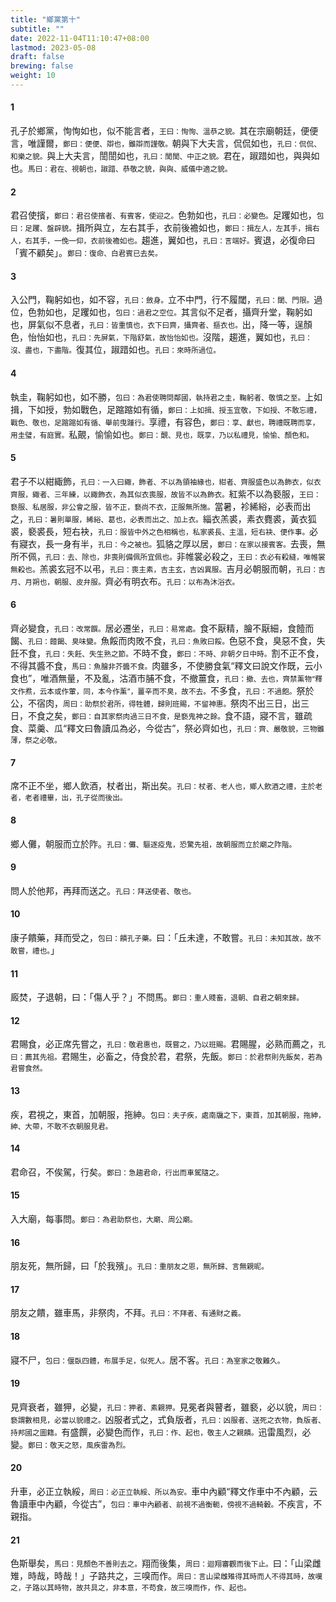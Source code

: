 ```yaml
---
title: "鄉黨第十"
subtitle: ""
date: 2022-11-04T11:10:47+08:00
lastmod: 2023-05-08
draft: false
brewing: false
weight: 10
---
```




#### 1

孔子於鄉黨，恂恂如也，似不能言者，<small>王曰：恂恂、溫恭之貌。</small>其在宗廟朝廷，便便言，唯謹爾，<small>鄭曰：便便、辯也，雖辯而謹敬。</small>朝與下大夫言，侃侃如也，<small>孔曰：侃侃、和樂之貌。</small>與上大夫言，誾誾如也，<small>孔曰：誾誾、中正之貌。</small>君在，踧踖如也，與與如也。<small>馬曰：君在、視朝也，踧踖、恭敬之貌，與與、威儀中適之貌。</small>

#### 2

君召使擯，<small>鄭曰：君召使擯者、有賓客，使迎之。</small>色勃如也，<small>孔曰：必變色。</small>足躩如也，<small>包曰：足躩、盤辟貌。</small>揖所與立，左右其手，衣前後襜如也，<small>鄭曰：揖左人，左其手，揖右人，右其手，一俛一仰，衣前後襜如也。</small>趨進，翼如也，<small>孔曰：言端好。</small>賓退，必復命曰「賓不顧矣」。<small>鄭曰：復命、白君賓已去矣。</small>

#### 3

入公門，鞠躬如也，如不容，<small>孔曰：斂身。</small>立不中門，行不履閾，<small>孔曰：閾、門限。</small>過位，色勃如也，足躩如也，<small>包曰：過君之空位。</small>其言似不足者，攝齊升堂，鞠躬如也，屏氣似不息者，<small>孔曰：皆重慎也，衣下曰齊，攝齊者、摳衣也。</small>出，降一等，逞顏色，怡怡如也，<small>孔曰：先屏氣，下階舒氣，故怡怡如也。</small>沒階，趨進，翼如也，<small>孔曰：沒、盡也，下盡階。</small>復其位，踧踖如也。<small>孔曰：來時所過位。</small>

#### 4

執圭，鞠躬如也，如不勝，<small>包曰：為君使聘問鄰國，執持君之圭，鞠躬者、敬慎之至。</small>上如揖，下如授，勃如戰色，足蹜蹜如有循，<small>鄭曰：上如揖、授玉宜敬，下如授、不敢忘禮，戰色、敬也，足蹜蹜如有循、舉前曳踵行。</small>享禮，有容色，<small>鄭曰：享、獻也，聘禮既聘而享，用圭璧，有庭實。</small>私覿，愉愉如也。<small>鄭曰：覿、見也，既享，乃以私禮見，愉愉、顏色和。</small>

#### 5

君子不以紺緅飾，<small>孔曰：一入曰緅，飾者、不以為領袖緣也，紺者、齊服盛色以為飾衣，似衣齊服，緅者、三年練，以緅飾衣，為其似衣喪服，故皆不以為飾衣。</small>紅紫不以為褻服，<small>王曰：褻服、私居服，非公會之服，皆不正，褻尚不衣，正服無所施。</small>當暑，袗絺綌，必表而出之，<small>孔曰：暑則單服，絺綌、葛也，必表而出之、加上衣。</small>緇衣羔裘，素衣麑裘，黃衣狐裘，褻裘長，短右袂，<small>孔曰：服皆中外之色相稱也，私家裘長、主溫，短右袂、便作事。</small>必有寢衣，長一身有半，<small>孔曰：今之被也。</small>狐貉之厚以居，<small>鄭曰：在家以接賓客。</small>去喪，無所不佩，<small>孔曰：去、除也，非喪則備佩所宜佩也。</small>非帷裳必殺之，<small>王曰：衣必有殺縫，唯帷裳無殺也。</small>羔裘玄冠不以弔，<small>孔曰：喪主素，吉主玄，吉凶異服。</small>吉月必朝服而朝，<small>孔曰：吉月、月朔也，朝服、皮弁服。</small>齊必有明衣布。<small>孔曰：以布為沐浴衣。</small>

#### 6

齊必變食，<small>孔曰：改常饌。</small>居必遷坐，<small>孔曰：易常處。</small>食不厭精，膾不厭細，食饐而餲、<small>孔曰：饐餲、臭味變。</small>魚餒而肉敗不食，<small>孔曰：魚敗曰餒。</small>色惡不食，臭惡不食，失飪不食，<small>孔曰：失飪、失生熟之節。</small>不時不食，<small>鄭曰：不時、非朝夕日中時。</small>割不正不食，不得其醬不食，<small>馬曰：魚膾非芥醬不食。</small>肉雖多，不使勝食氣<q>釋文曰說文作既，云小食也</q>，唯酒無量，不及亂，沽酒市脯不食，不撤薑食，<small>孔曰：撤、去也，齊禁薰物<q>釋文作焄，云本或作葷，同，本今作薰</q>，薑辛而不臭，故不去。</small>不多食，<small>孔曰：不過飽。</small>祭於公，不宿肉，<small>周曰：助祭於君所，得牲體，歸則班賜，不留神惠。</small>祭肉不出三日，出三日，不食之矣，<small>鄭曰：自其家祭肉過三日不食，是褻鬼神之餘。</small>食不語，寢不言，雖疏食、菜羹、瓜<q>釋文曰魯讀瓜為必，今從古</q>，祭必齊如也，<small>孔曰：齊、嚴敬貌，三物雖薄，祭之必敬。</small>

#### 7

席不正不坐，鄉人飲酒，杖者出，斯出矣。<small>孔曰：杖者、老人也，鄉人飲酒之禮，主於老者，老者禮畢，出，孔子從而後出。</small>

#### 8

鄉人儺，朝服而立於阼。<small>孔曰：儺、驅逐疫鬼，恐驚先祖，故朝服而立於廟之阼階。</small>

#### 9

問人於他邦，再拜而送之。<small>孔曰：拜送使者、敬也。</small>

#### 10

康子饋藥，拜而受之，<small>包曰：饋孔子藥。</small>曰：「丘未達，不敢嘗。<small>孔曰：未知其故，故不敢嘗，禮也。</small>」

#### 11

廄焚，子退朝，曰：「傷人乎？」不問馬。<small>鄭曰：重人賤畜，退朝、自君之朝來歸。</small>

#### 12

君賜食，必正席先嘗之，<small>孔曰：敬君惠也，既嘗之，乃以班賜。</small>君賜腥，必熟而薦之，<small>孔曰：薦其先祖。</small>君賜生，必畜之，侍食於君，君祭，先飯。<small>鄭曰：於君祭則先飯矣，若為君嘗食然。</small>

#### 13

疾，君視之，東首，加朝服，拖紳。<small>包曰：夫子疾，處南牖之下，東首，加其朝服，拖紳，紳、大帶，不敢不衣朝服見君。</small>

#### 14

君命召，不俟駕，行矣。<small>鄭曰：急趨君命，行出而車駕隨之。</small>

#### 15

入大廟，每事問。<small>鄭曰：為君助祭也，大廟、周公廟。</small>

#### 16

朋友死，無所歸，曰「於我殯」。<small>孔曰：重朋友之恩，無所歸、言無親昵。</small>

#### 17

朋友之饋，雖車馬，非祭肉，不拜。<small>孔曰：不拜者、有通財之義。</small>

#### 18

寢不尸，<small>包曰：偃臥四體，布展手足，似死人。</small>居不客。<small>孔曰：為室家之敬難久。</small>

#### 19

見齊衰者，雖狎，必變，<small>孔曰：狎者、素親狎。</small>見冕者與瞽者，雖褻，必以貌，<small>周曰：褻謂數相見，必當以貌禮之。</small>凶服者式之，式負版者，<small>孔曰：凶服者、送死之衣物，負版者、持邦國之圖籍。</small>有盛饌，必變色而作，<small>孔曰：作、起也，敬主人之親饋。</small>迅雷風烈，必變。<small>鄭曰：敬天之怒，風疾雷為烈。</small>

#### 20

升車，必正立執綏，<small>周曰：必正立執綏、所以為安。</small>車中內顧<q>釋文作車中不內顧，云魯讀車中內顧，今從古</q>，<small>包曰：車中內顧者、前視不過衡軛，傍視不過輢轂。</small>不疾言，不親指。

#### 21

色斯舉矣，<small>馬曰：見顏色不善則去之。</small>翔而後集，<small>周曰：迴翔審觀而後下止。</small>曰：「山梁雌雉，時哉，時哉！」子路共之，三嗅而作。<small>周曰：言山梁雌雉得其時而人不得其時，故嘆之，子路以其時物，故共具之，非本意，不苟食，故三嗅而作，作、起也。</small>